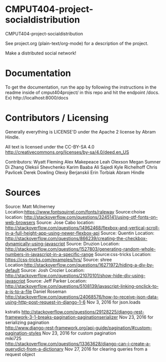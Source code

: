 CMPUT404-project-socialdistribution
===================================

CMPUT404-project-socialdistribution

See project.org (plain-text/org-mode) for a description of the project.

Make a distributed social network!

Documentation
=============
To get the documentation, run the app by following the instructions in the readme inside of
cmput404project/ in this repo and hit the endpoint /docs. Ex) http://localhost:8000/docs

Contributors / Licensing
========================

Generally everything is LICENSE'D under the Apache 2 license by Abram Hindle.

All text is licensed under the CC-BY-SA 4.0 http://creativecommons.org/licenses/by-sa/4.0/deed.en_US

Contributors:
    Wyatt Fleming
    Alex Makepeace
    Leah Olexson
    Megan Sumner
    Di Zhang
    Oleksii Shevchenko
    Karim Baaba
    Ali Sajedi
    Kyle Richelhoff
    Chris Pavlicek
    Derek Dowling
    Olexiy Berjanskii
    Erin Torbiak
    Abram Hindle

Sources
=======

Source: Matt McInerney Location:https://www.fontsquirrel.com/fonts/raleway
Source:choise location: http://stackoverflow.com/questions/3245141/using-otf-fonts-on-web-browsers
Source: Jose Cabo location: http://stackoverflow.com/questions/14962468/flexbox-and-vertical-scroll-in-a-full-height-app-using-newer-flexbox-api
Source: Quentin Location: http://stackoverflow.com/questions/866239/creating-the-checkbox-dynamically-using-javascript
Source: Druzion Location: http://stackoverflow.com/questions/1527803/generating-random-whole-numbers-in-javascript-in-a-specific-range
Source:css-tricks Location: https://css-tricks.com/examples/hrs/
Source: shree Location:http://stackoverflow.com/questions/16271972/hiding-a-div-by-default
Source: Josh Crozier Location: http://stackoverflow.com/questions/21070101/show-hide-div-using-javascript
Source: Jeff Parker Location: http://stackoverflow.com/questions/5108139/javascript-linking-onclick-to-a-js-to-a-file
Daniel Roseman http://stackoverflow.com/questions/24068576/how-to-receive-json-data-using-http-post-request-in-django-1-6 Nov 3, 2016 for json.loads  

kstratis
http://stackoverflow.com/questions/29128225/django-rest-framework-3-1-breaks-pagination-paginationserializer Nov 23, 2016 for serializing pagination  
http://www.django-rest-framework.org/api-guide/pagination/#custom-pagination-styles  Nov 23, 2016 for custom pagination  
miki725  
http://stackoverflow.com/questions/13363628/django-can-i-create-a-querydict-from-a-dictionary Nov 27, 2016 for clearing queries from a request object  
